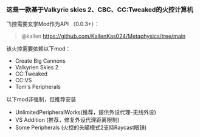 ### 这是一款基于Valkyrie skies 2、CBC、CC:Tweaked的火控计算机
飞控需要玄学Mod作为API （0.0.3+）：
> @kallen https://github.com/KallenKas024/Metaphysics/tree/main

该火控需要依赖以下mod：
* Create Big Cannons
* Valkyrien Skies 2
* CC:Tweaked
* CC:VS
* Tom's Peripherals

以下mod非强制，但推荐安装
* UnlimitedPeripheralWorks(推荐，提供外设代理-无线外设)
* VS Addition (推荐，修复外设代理距离限制)
* Some Peripherals (火控的头瞄模式2支持Raycast眼镜)
